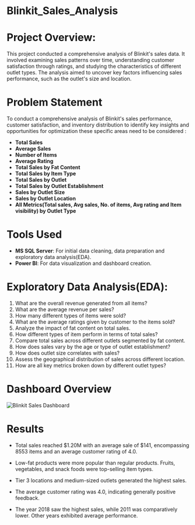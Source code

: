# Blinkit_Sales_Analysis

# Project Overview:
This project conducted a comprehensive analysis of Blinkit's sales data. It involved examining sales patterns over time, understanding customer satisfaction through ratings, and studying the characteristics of different outlet types. The analysis aimed to uncover key factors influencing sales performance, such as the outlet's size and location.

# Problem Statement
To conduct a comprehensive analysis of Blinkit's sales performance, customer satisfaction, and inventory distribution to identify key insights and opportunities for optimization these specific areas need to be considered :
- **Total Sales**
- **Average Sales**
- **Number of Items**
- **Average Rating**
- **Total Sales by Fat Content**
- **Total Sales by Item Type**
- **Total Sales by Outlet**
- **Total Sales by Outlet Establishment**
- **Sales by Outlet Size**
- **Sales by Outlet Location**
- **All Metrics(Total sales, Avg sales, No. of items, Avg rating and Item visibility) by Outlet Type**

# Tools Used
- **MS SQL Server**:  For initial data cleaning, data preparation and exploratory data analysis(EDA).
- **Power BI**: For data visualization and dashboard creation.

# Exploratory Data Analysis(EDA):
1. What are the overall revenue generated from all items?
2. What are the average revenue per sales?
3. How many different types of items were sold?
4. What are the average ratings given by customer to the items sold?
5. Analyze the impact of fat content on total sales.
6. How different types of item perform in terms of total sales?
7. Compare total sales across different outlets segmented by fat content.
8. How does sales vary by the age or type of outlet establishment?
9. How does outlet size correlates with sales?
10. Assess the geographical distribution of sales across different location.
11. How are all key metrics broken down by different outlet types?

# Dashboard Overview

![Blinkit Sales Dashboard](https://github.com/user-attachments/assets/8fb3be93-2598-4058-8047-a6cb9b272199)



# Results
- Total sales reached $1.20M with an average sale of $141, encompassing 8553 items and an average customer rating of 4.0.

- Low-fat products were more popular than regular products. Fruits, vegetables, and snack foods were top-selling item types.

- Tier 3 locations and medium-sized outlets generated the highest sales.

- The average customer rating was 4.0, indicating generally positive feedback.

- The year 2018 saw the highest sales, while 2011 was comparatively lower. Other years exhibited average performance.
